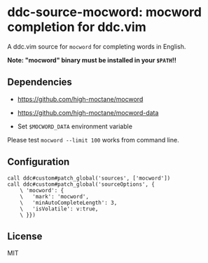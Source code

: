# ddc-source-mocword: mocword completion for ddc.vim

A ddc.vim source for `mocword` for completing words in English.

**Note: "mocword" binary must be installed in your `$PATH`!!**

## Dependencies

- https://github.com/high-moctane/mocword

- https://github.com/high-moctane/mocword-data

- Set `$MOCWORD_DATA` environment variable

Please test `mocword --limit 100` works from command line.

## Configuration

```vim
call ddc#custom#patch_global('sources', ['mocword'])
call ddc#custom#patch_global('sourceOptions', {
    \ 'mocword': {
    \   'mark': 'mocword',
    \   'minAutoCompleteLength': 3,
    \   'isVolatile': v:true,
    \ }})
```

## License

MIT
